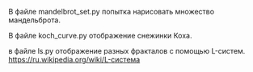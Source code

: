 В файле mandelbrot_set.py попытка нарисовать множество мандельброта.

В файле koch_curve.py отображение снежинки Коха.

в файле ls.py отображение разных фракталов с помощью L-систем.
https://ru.wikipedia.org/wiki/L-система